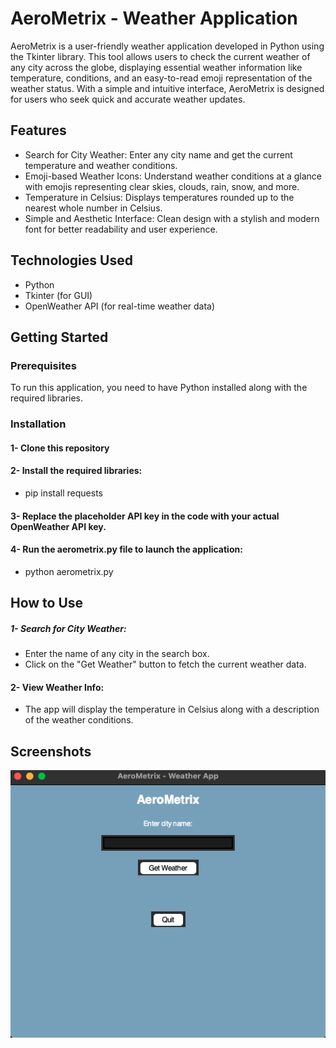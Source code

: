 
# AeroMetrix - Weather Application

AeroMetrix is a user-friendly weather application developed in Python using the Tkinter library. This tool allows users to check the current weather of any city across the globe, displaying essential weather information like temperature, conditions, and an easy-to-read emoji representation of the weather status. With a simple and intuitive interface, AeroMetrix is designed for users who seek quick and accurate weather updates.


## Features

- Search for City Weather: Enter any city name and get the current temperature and weather conditions.
- Emoji-based Weather Icons: Understand weather conditions at a glance with emojis representing clear skies, clouds, rain, snow, and more.
- Temperature in Celsius: Displays temperatures rounded up to the nearest whole number in Celsius.
- Simple and Aesthetic Interface: Clean design with a stylish and modern font for better readability and user experience.

## Technologies Used

- Python
- Tkinter (for GUI)
- OpenWeather API (for real-time weather data)


## Getting Started

### Prerequisites
To run this application, you need to have Python installed along with the required libraries.

### Installation
#### 1- Clone this repository
#### 2- Install the required libraries:
- pip install requests
#### 3- Replace the placeholder API key in the code with your actual OpenWeather API key.
#### 4- Run the aerometrix.py file to launch the application:
 - python aerometrix.py

## How to Use

##### 1- Search for City Weather: 
- Enter the name of any city in the search box.
- Click on the "Get Weather" button to fetch the current weather data.

#### 2- View Weather Info:
- The app will display the temperature in Celsius along with a description of the weather conditions.

## Screenshots

![Screenshot](https://github.com/YusufSecgin/WeatherApplication/blob/main/MainInterface.png)


